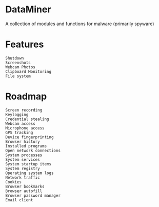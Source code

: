 # DataMiner

A collection of modules and functions for malware (primarily spyware)

# Features

```
Shutdown
Screenshots
Webcam Photos
Clipboard Monitoring
File system
```

# Roadmap

```
Screen recording
Keylogging
Credential stealing
Webcam access
Microphone access
GPS tracking
Device fingerprinting
Browser history
Installed programs
Open network connections
System processes
System services
System startup items
System registry
Operating system logs
Network traffic
Cookies
Browser bookmarks
Browser autofill
Browser password manager
Email client
```